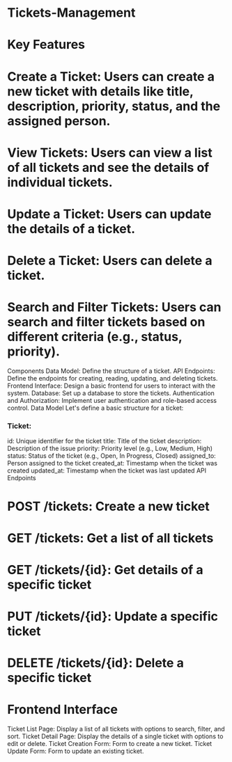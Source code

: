 # Tickets-Management 
# Key Features
# Create a Ticket: Users can create a new ticket with details like title, description, priority, status, and the assigned person.
# View Tickets: Users can view a list of all tickets and see the details of individual tickets.
# Update a Ticket: Users can update the details of a ticket.
# Delete a Ticket: Users can delete a ticket.
# Search and Filter Tickets: Users can search and filter tickets based on different criteria (e.g., status, priority).
Components
Data Model: Define the structure of a ticket.
API Endpoints: Define the endpoints for creating, reading, updating, and deleting tickets.
Frontend Interface: Design a basic frontend for users to interact with the system.
Database: Set up a database to store the tickets.
Authentication and Authorization: Implement user authentication and role-based access control.
Data Model
Let's define a basic structure for a ticket:

### Ticket:
id: Unique identifier for the ticket
title: Title of the ticket
description: Description of the issue
priority: Priority level (e.g., Low, Medium, High)
status: Status of the ticket (e.g., Open, In Progress, Closed)
assigned_to: Person assigned to the ticket
created_at: Timestamp when the ticket was created
updated_at: Timestamp when the ticket was last updated
API Endpoints
# POST /tickets: Create a new ticket
# GET /tickets: Get a list of all tickets
# GET /tickets/{id}: Get details of a specific ticket
# PUT /tickets/{id}: Update a specific ticket
# DELETE /tickets/{id}: Delete a specific ticket
# Frontend Interface
Ticket List Page: Display a list of all tickets with options to search, filter, and sort.
Ticket Detail Page: Display the details of a single ticket with options to edit or delete.
Ticket Creation Form: Form to create a new ticket.
Ticket Update Form: Form to update an existing ticket.
